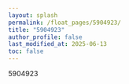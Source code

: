 ```yaml
---
layout: splash
permalink: /float_pages/5904923/
title: "5904923"
author_profile: false
last_modified_at: 2025-06-13
toc: false
---
```

 
5904923
